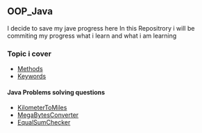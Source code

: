 ## OOP_Java

I decide to save my jave progress here
In this Repositrory i will be commiting my progress what i learn and what i am learning


### Topic i cover

- [Methods](src/methods.java)
- [Keywords](src/keywords.java)



#### Java Problems solving questions

- [KilometerToMiles](src\JavaProblems\KilometerToMiles.java)
- [MegaBytesConverter](src\JavaProblems\MegaBytesConverter.java)
- [EqualSumChecker](src\JavaProblems\EqualSumChecker.java)






